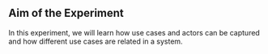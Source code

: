 ## Aim of the Experiment

In this experiment, we will learn how use cases and actors can be captured and how different use cases are related in a system.
